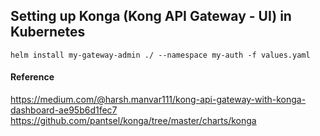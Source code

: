 ## Setting up Konga (Kong API Gateway - UI) in Kubernetes

```
helm install my-gateway-admin ./ --namespace my-auth -f values.yaml
```

#### Reference
https://medium.com/@harsh.manvar111/kong-api-gateway-with-konga-dashboard-ae95b6d1fec7
https://github.com/pantsel/konga/tree/master/charts/konga